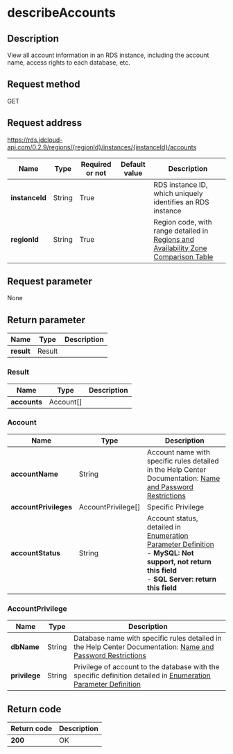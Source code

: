 # describeAccounts


## Description
View all account information in an RDS instance, including the account name, access rights to each database, etc.

## Request method
GET

## Request address
https://rds.jdcloud-api.com/0.2.9/regions/{regionId}/instances/{instanceId}/accounts

|Name|Type|Required or not|Default value|Description|
|---|---|---|---|---|
|**instanceId**|String|True||RDS instance ID, which uniquely identifies an RDS instance|
|**regionId**|String|True||Region code, with range detailed in [Regions and Availability Zone Comparison Table](../Enum-Definitions/Regions-AZ.md)|

## Request parameter
None


## Return parameter
|Name|Type|Description|
|---|---|---|
|**result**|Result||


### Result
|Name|Type|Description|
|---|---|---|
|**accounts**|Account[]||
### Account
|Name|Type|Description|
|---|---|---|
|**accountName**|String|Account name with specific rules detailed in the Help Center Documentation: [Name and Password Restrictions](../../../documentation/Cloud-Database-and-Cache/RDS/Introduction/Restrictions/SQLServer-Restrictions.md)|
|**accountPrivileges**|AccountPrivilege[]|Specific Privilege|
|**accountStatus**|String|Account status, detailed in [Enumeration Parameter Definition](../Enum-Definitions/Enum-Definitions.md)<br>- **MySQL: Not support, not return this field**<br>- **SQL Server: return this field**|
### AccountPrivilege
|Name|Type|Description|
|---|---|---|
|**dbName**|String|Database name with specific rules detailed in the Help Center Documentation: [Name and Password Restrictions](../../../documentation/Cloud-Database-and-Cache/RDS/Introduction/Restrictions/SQLServer-Restrictions.md)|
|**privilege**|String|Privilege of account to the database with the specific definition detailed in [Enumeration Parameter Definition](../Enum-Definitions/Enum-Definitions.md)|

## Return code
|Return code|Description|
|---|---|
|**200**|OK|
